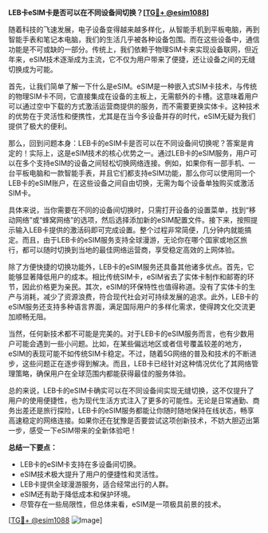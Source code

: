**LEB卡eSIM卡是否可以在不同设备间切换？[[TG💪+ @esim1088](https://t.me/s/esim1088)]**

随着科技的飞速发展，电子设备变得越来越多样化，从智能手机到平板电脑，再到智能手表和笔记本电脑，我们的生活几乎被各种设备包围。而在这些设备中，通信功能是不可或缺的一部分。传统上，我们依赖于物理SIM卡来实现设备联网，但近年来，eSIM技术逐渐成为主流，它不仅为用户带来了便捷，还让设备之间的无缝切换成为可能。

首先，让我们简单了解一下什么是eSIM。eSIM是一种嵌入式SIM卡技术，与传统的物理SIM卡不同，它直接集成在设备的主板上，无需额外的卡槽。这意味着用户可以通过空中下载的方式激活运营商提供的服务，而不需要更换实体卡。这种技术的优势在于灵活性和便携性，尤其是在当今多设备并存的时代，eSIM无疑为我们提供了极大的便利。

那么，回到问题本身：LEB卡的eSIM卡是否可以在不同设备间切换呢？答案是肯定的！实际上，这是eSIM技术的核心优势之一。通过LEB卡的eSIM服务，用户可以在多个支持eSIM的设备之间轻松切换网络连接。例如，如果你有一部手机、一台平板电脑和一款智能手表，并且它们都支持eSIM功能，那么你可以使用同一个LEB卡的eSIM账户，在这些设备之间自由切换，无需为每个设备单独购买或激活SIM卡。

具体来说，当你需要在不同的设备间切换时，只需打开设备的设置菜单，找到“移动网络”或“蜂窝网络”的选项，然后选择添加新的eSIM配置文件。接下来，按照提示输入LEB卡提供的激活码即可完成设置。整个过程非常简便，几分钟内就能搞定。而且，由于LEB卡的eSIM服务支持全球漫游，无论你在哪个国家或地区旅行，都可以随时切换到当地的最佳网络运营商，享受稳定高效的上网体验。

除了方便快捷的切换功能外，LEB卡的eSIM服务还具备其他诸多优点。首先，它能够显著降低用户的成本。相比传统SIM卡，eSIM省去了实体卡制作和邮寄的环节，因此价格更为亲民。其次，eSIM的环保特性也值得称道。没有了实体卡的生产与消耗，减少了资源浪费，符合现代社会对可持续发展的追求。此外，LEB卡的eSIM服务还支持多种语言界面，满足国际用户的多样化需求，使得跨文化交流更加顺畅无阻。

当然，任何新技术都不可能是完美的。对于LEB卡的eSIM服务而言，也有少数用户可能会遇到一些小问题。比如，在某些偏远地区或者信号覆盖较差的地方，eSIM的表现可能不如传统SIM卡稳定。不过，随着5G网络的普及和技术的不断进步，这些问题正在逐步得到解决。而且，LEB卡已经针对这种情况优化了其网络管理策略，确保用户在全球范围内都能获得最佳的服务体验。

总的来说，LEB卡的eSIM卡确实可以在不同设备间实现无缝切换，这不仅提升了用户的使用便捷性，也为现代生活方式注入了更多的可能性。无论是日常通勤、商务出差还是旅行探险，LEB卡的eSIM服务都能让你随时随地保持在线状态，畅享高速稳定的网络连接。如果你还在犹豫是否要尝试这项创新技术，不妨大胆迈出第一步，感受一下eSIM带来的全新体验吧！

**总结一下要点：**
- LEB卡的eSIM卡支持在多设备间切换。
- eSIM技术极大提升了用户的便捷性和灵活性。
- LEB卡提供全球漫游服务，适合经常出行的人群。
- eSIM还有助于降低成本和保护环境。
- 尽管存在一些局限性，但总体来看，eSIM是一项极具前景的技术。

[[TG💪+ @esim1088](https://t.me/s/esim1088) ![Image](https://i.postimg.cc/4NQfJmqS/Snipaste-2025-05-13-00-14-12.png)]